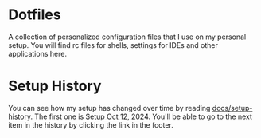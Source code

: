 # Dotfiles
A collection of personalized configuration files that I use on my personal setup. You will find rc files for shells, settings for IDEs and other applications here.

# Setup History
You can see how my setup has changed over time by reading [docs/setup-history](docs/setup-history). The first one is [Setup Oct 12, 2024](docs/setup-history/setup-12-10-2024.md). You'll be able to go to the next item in the history by clicking the link in the footer.

